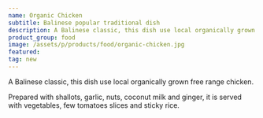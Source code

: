 ```yaml
---
name: Organic Chicken
subtitle: Balinese popular traditional dish
description: A Balinese classic, this dish use local organically grown free range chicken.
product_group: food
image: /assets/p/products/food/organic-chicken.jpg
featured:
tag: new
---
```

A Balinese classic, this dish use local organically grown free range chicken.

Prepared with shallots, garlic, nuts, coconut milk and ginger, it is served with  vegetables, few tomatoes slices and sticky rice.
